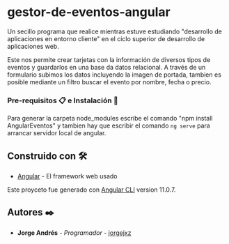 # gestor-de-eventos-angular

Un secillo programa que realice mientras estuve estudiando "desarrollo de aplicaciones en entorno cliente" en el ciclo superior de desarrollo de aplicaciones web.

Este nos permite crear tarjetas con la información de diversos tipos de eventos y guardarlos en una base da datos relacional. A través de un formulario subimos los datos incluyendo la imagen de portada, tambien es posible mediante un filtro buscar el evento por nombre, fecha o precio.

### Pre-requisitos 📋 e Instalación 🔧

Para generar la carpeta node_modules escribe  el comando "npm install AngularEventos" y tambien hay que escribir el comando `ng serve` para arrancar servidor local de angular.

## Construido con 🛠️

* [Angular](https://angular.io/) - El framework web usado

Este proyceto fue generado con [Angular CLI](https://github.com/angular/angular-cli) version 11.0.7.

## Autores ✒️

* **Jorge Andrés** - *Programador* - [jorgejxz](https://github.com/JorgeJxz)


